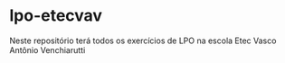 # lpo-etecvav
Neste repositório terá todos os exercícios de LPO na escola Etec Vasco Antônio Venchiarutti
